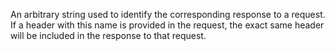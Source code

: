 An arbitrary string used to identify the corresponding response to a request.  If a header with this name is provided in the request, the exact same header will be included in the response to that request.